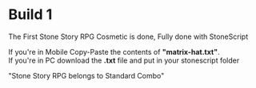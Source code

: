 # Build 1

The First Stone Story RPG Cosmetic is done, Fully done with StoneScript

If you're in Mobile Copy-Paste the contents of **"matrix-hat.txt"**.  
If you're in PC download the **.txt** file and put in your stonescript folder

"Stone Story RPG belongs to Standard Combo"
